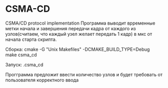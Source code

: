 # CSMA-CD
CSMA/CD protocol implementation
Программа выводит врременные метки начала и завершения передачи кадра от каждого из узлов(считаем, что каждый узел желает передать 1 кадр) в мкс от начала старта скрипта.

Сборка:
cmake -G "Unix Makefiles" -DCMAKE_BUILD_TYPE=Debug \
make csma_cd

Запуск:
.csma_cd

Прогграмма предложит ввести количество узлов и будет требовать от пользователя корректного ввода
